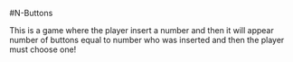 #N-Buttons

This is a game where the player insert a number and then it will appear number of  buttons equal to number who was inserted and then the player must choose one!
